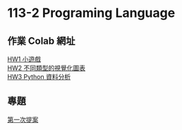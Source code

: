 <h1>113-2 Programing Language</h1>
<h2>作業 Colab 網址</h2>
<a href="https://colab.research.google.com/drive/1fKUcMzpKFlAWWwcsCHywlfP8K1n4qs3A?usp=sharing">HW1 小遊戲</a><br>
<a href="https://colab.research.google.com/drive/1NfkGdrrMMP1VRX13f_elygueebIrzNvn?usp=sharing">HW2 不同類型的視覺化圖表</a><br>
<a href="https://colab.research.google.com/drive/13st3JxVOjQRzkM7Wn8pYvXgcirLjAmw0?usp=sharing">HW3 Python 資料分析</a><br>

<h2>專題</h2>
<a href="https://www.youtube.com/watch?v=UVrOf2a0SDQ">第一次提案</a><br>
